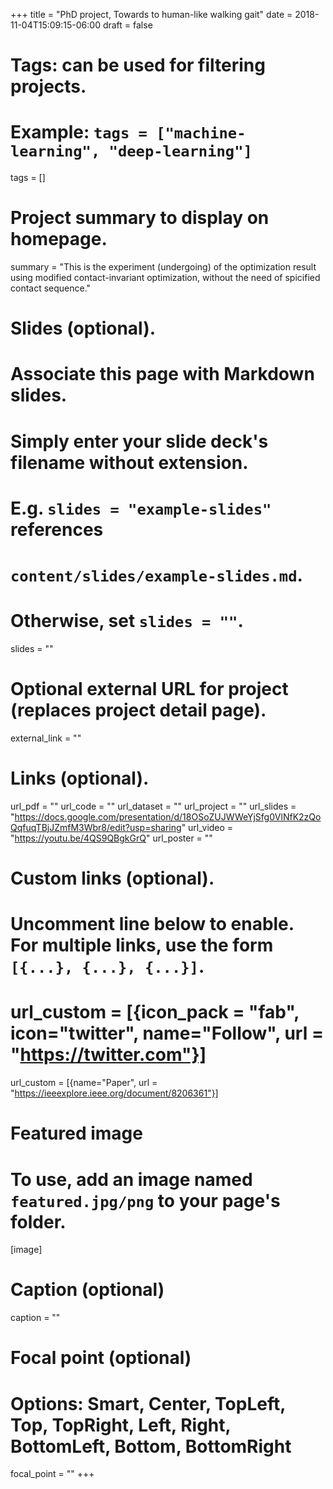 +++
title = "PhD project, Towards to human-like walking gait"
date = 2018-11-04T15:09:15-06:00
draft = false

# Tags: can be used for filtering projects.
# Example: `tags = ["machine-learning", "deep-learning"]`
tags = []

# Project summary to display on homepage.
summary = "This is the experiment (undergoing) of the optimization result using modified contact-invariant optimization, without the need of spicified contact sequence."

# Slides (optional).
#   Associate this page with Markdown slides.
#   Simply enter your slide deck's filename without extension.
#   E.g. `slides = "example-slides"` references 
#   `content/slides/example-slides.md`.
#   Otherwise, set `slides = ""`.
slides = ""

# Optional external URL for project (replaces project detail page).
external_link = ""

# Links (optional).
url_pdf = ""
url_code = ""
url_dataset = ""
url_project = ""
url_slides = "https://docs.google.com/presentation/d/18OSoZUJWWeYjSfg0VlNfK2zQoQqfuqTBjJZmfM3Wbr8/edit?usp=sharing"
url_video = "https://youtu.be/4QS9QBgkGrQ"
url_poster = ""

# Custom links (optional).
#   Uncomment line below to enable. For multiple links, use the form `[{...}, {...}, {...}]`.
# url_custom = [{icon_pack = "fab", icon="twitter", name="Follow", url = "https://twitter.com"}]
url_custom = [{name="Paper", url = "https://ieeexplore.ieee.org/document/8206361"}]
# Featured image
# To use, add an image named `featured.jpg/png` to your page's folder. 
[image]
  # Caption (optional)
  caption = ""

  # Focal point (optional)
  # Options: Smart, Center, TopLeft, Top, TopRight, Left, Right, BottomLeft, Bottom, BottomRight
  focal_point = ""
+++
